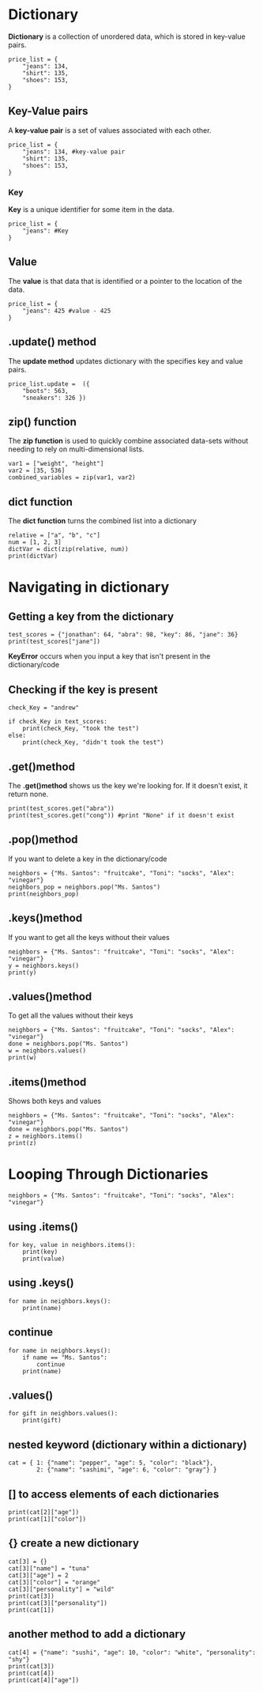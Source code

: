 # Dictionary
**Dictionary** is a collection of unordered data, which is stored in key-value pairs.
```
price_list = {
    "jeans": 134,
    "shirt": 135, 
    "shoes": 153,
}
```

## Key-Value pairs
A **key-value pair** is a set of values associated with each other. 
```
price_list = {
    "jeans": 134, #key-value pair
    "shirt": 135, 
    "shoes": 153,
}
```

### Key
**Key** is a unique identifier for some item in the data.
```
price_list = {
    "jeans": #Key
}
```

## Value
The **value** is that data that is identified or a pointer to the location of the data.
```
price_list = {
    "jeans": 425 #value - 425
}
```

## .update() method
The **update method** updates dictionary with the specifies key and value pairs.
```
price_list.update =  ({
    "boots": 563,
    "sneakers": 326 })
```

## zip() function
The **zip function** is used to quickly combine associated data-sets without needing to rely on multi-dimensional lists.
```
var1 = ["weight", "height"]
var2 = [35, 536]
combined_variables = zip(var1, var2)
```

## dict function
The **dict function** turns the combined list into a dictionary
```
relative = ["a", "b", "c"]
num = [1, 2, 3]
dictVar = dict(zip(relative, num))
print(dictVar)
```

# Navigating in dictionary

## Getting a key from the dictionary
```
test_scores = {"jonathan": 64, "abra": 98, "key": 86, "jane": 36}
print(test_scores["jane"])
```

**KeyError** occurs when you input a key that isn't present in the dictionary/code

## Checking if the key is present
```
check_Key = "andrew"

if check_Key in text_scores:
    print(check_Key, "took the test")
else:
    print(check_Key, "didn't took the test")
```

## .get()method
The **.get()method** shows us the key we're looking for. If it doesn't exist, it return none.
```
print(test_scores.get("abra"))
print(test_scores.get("cong")) #print "None" if it doesn't exist
```

## .pop()method
If you want to delete a key in the dictionary/code
```
neighbors = {"Ms. Santos": "fruitcake", "Toni": "socks", "Alex": "vinegar"}
neighbors_pop = neighbors.pop("Ms. Santos")
print(neighbors_pop)
```

## .keys()method
If you want to get all the keys without their values 
```
neighbors = {"Ms. Santos": "fruitcake", "Toni": "socks", "Alex": "vinegar"}
y = neighbors.keys()
print(y)
```

## .values()method
To get all the values without their keys
```
neighbors = {"Ms. Santos": "fruitcake", "Toni": "socks", "Alex": "vinegar"}
done = neighbors.pop("Ms. Santos")
w = neighbors.values()
print(w)
```
## .items()method
Shows both keys and values 
```
neighbors = {"Ms. Santos": "fruitcake", "Toni": "socks", "Alex": "vinegar"}
done = neighbors.pop("Ms. Santos")
z = neighbors.items()
print(z)
```


# Looping Through Dictionaries
```
neighbors = {"Ms. Santos": "fruitcake", "Toni": "socks", "Alex": "vinegar"}
```

## using .items()
```
for key, value in neighbors.items():
    print(key)
    print(value)
```

## using .keys()
```
for name in neighbors.keys():
    print(name)
```    

## continue
```
for name in neighbors.keys():
    if name == "Ms. Santos":
        continue
    print(name)
```    
## .values()
```
for gift in neighbors.values():
    print(gift)
```

## nested keyword (dictionary within a dictionary)
```
cat = { 1: {"name": "pepper", "age": 5, "color": "black"}, 
        2: {"name": "sashimi", "age": 6, "color": "gray"} }
```
## [] to access elements of each dictionaries
```
print(cat[2]["age"])
print(cat[1]["color"])
```

## {} create a new dictionary
```
cat[3] = {}
cat[3]["name"] = "tuna"
cat[3]["age"] = 2
cat[3]["color"] = "orange"
cat[3]["personality"] = "wild"
print(cat[3])
print(cat[3]["personality"])
print(cat[1])
```
## another method to add a dictionary
```
cat[4] = {"name": "sushi", "age": 10, "color": "white", "personality": "shy"}
print(cat[3])
print(cat[4])
print(cat[4]["age"])
```
